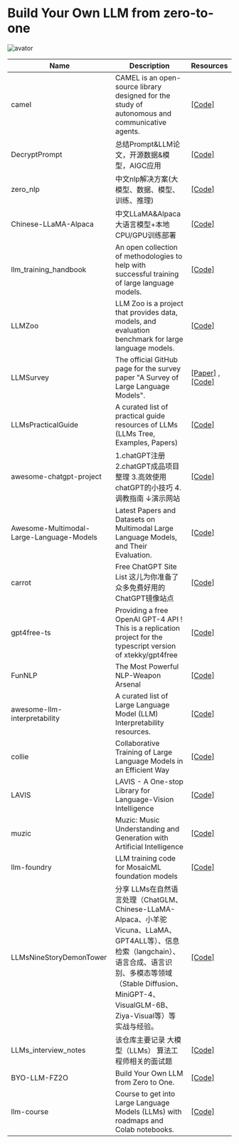 # **Build Your Own LLM from zero-to-one**

![avator](./10%20Assets/BYO_LLM_FZ2O.png)


| Name| Description |Resources|
| ------- | ----- | ------ |
|camel|CAMEL is an open-source library designed for the study of autonomous and communicative agents.|[[Code]](https://github.com/camel-ai/camel)|
|DecryptPrompt|总结Prompt&LLM论文，开源数据&模型，AIGC应用|[[Code]](https://github.com/DSXiangLi/DecryptPrompt)|
|zero_nlp|中文nlp解决方案(大模型、数据、模型、训练、推理)|[[Code]](https://github.com/yuanzhoulvpi2017/zero_nlp)|
|Chinese-LLaMA-Alpaca|中文LLaMA&Alpaca大语言模型+本地CPU/GPU训练部署|[[Code]](https://github.com/ymcui/Chinese-LLaMA-Alpaca)|
|llm_training_handbook|An open collection of methodologies to help with successful training of large language models.|[[Code]](https://github.com/huggingface/llm_training_handbook)|
|LLMZoo|LLM Zoo is a project that provides data, models, and evaluation benchmark for large language models.|[[Code]](https://github.com/FreedomIntelligence/LLMZoo)|
|LLMSurvey|The official GitHub page for the survey paper "A Survey of Large Language Models".|[[Paper]](https://arxiv.org/abs/2303.18223) ,[[Code]](https://github.com/RUCAIBox/LLMSurvey)|
|LLMsPracticalGuide|A curated list of practical guide resources of LLMs (LLMs Tree, Examples, Papers)|[[Code]](https://github.com/Mooler0410/LLMsPracticalGuide)|
|awesome-chatgpt-project|1.chatGPT注册 2.chatGPT成品项目整理 3.高效使用chatGPT的小技巧 4.调教指南 ↓演示网站|[[Code]](https://github.com/xianyu110/awesome-chatgpt-project)|
|Awesome-Multimodal-Large-Language-Models|Latest Papers and Datasets on Multimodal Large Language Models, and Their Evaluation.|[[Code]](https://github.com/BradyFU/Awesome-Multimodal-Large-Language-Models)|
|carrot|Free ChatGPT Site List 这儿为你准备了众多免费好用的ChatGPT镜像站点|[[Code]](https://github.com/xx025/carrot)|
|gpt4free-ts|Providing a free OpenAI GPT-4 API ! This is a replication project for the typescript version of xtekky/gpt4free|[[Code]](https://github.com/xiangsx/gpt4free-ts)|
|FunNLP|The Most Powerful NLP-Weapon Arsenal|[[Code]](https://github.com/fighting41love/funNLP)|
|awesome-llm-interpretability|A curated list of Large Language Model (LLM) Interpretability resources.|[[Code]](https://github.com/JShollaj/awesome-llm-interpretability)|
|collie|Collaborative Training of Large Language Models in an Efficient Way|[[Code]](https://github.com/OpenLMLab/collie)|
|LAVIS|LAVIS - A One-stop Library for Language-Vision Intelligence|[[Code]](https://github.com/salesforce/LAVIS)|
|muzic|Muzic: Music Understanding and Generation with Artificial Intelligence|[[Code]](https://github.com/microsoft/muzic)|
|llm-foundry|LLM training code for MosaicML foundation models|[[Code]](https://github.com/mosaicml/llm-foundry)|
|LLMsNineStoryDemonTower|分享 LLMs在自然语言处理（ChatGLM、Chinese-LLaMA-Alpaca、小羊驼 Vicuna、LLaMA、GPT4ALL等）、信息检索（langchain）、语言合成、语言识别、多模态等领域（Stable Diffusion、MiniGPT-4、VisualGLM-6B、Ziya-Visual等）等 实战与经验。|[[Code]](https://github.com/km1994/LLMsNineStoryDemonTower/tree/main?tab=readme-ov-file)|
|LLMs_interview_notes|该仓库主要记录 大模型（LLMs） 算法工程师相关的面试题|[[Code]](https://github.com/km1994/LLMs_interview_notes)|
|BYO-LLM-FZ2O|Build Your Own LLM from Zero to One.|[[Code]](https://github.com/QinHsiu/BYO-LLM-FZ2O)|
|llm-course|Course to get into Large Language Models (LLMs) with roadmaps and Colab notebooks.|[[Code]](https://github.com/mlabonne/llm-course)|

